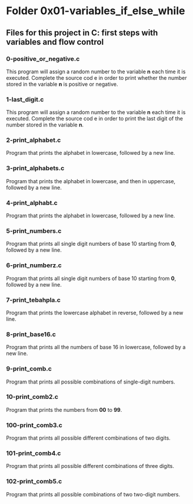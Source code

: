 # Folder 0x01-variables_if_else_while

## Files for this project in C: first steps with variables and flow control

### 0-positive_or_negative.c

This program will assign a random number to the variable **n** each time it is executed. Complete the source cod e in order to print whether the number stored in the variable **n** is positive or negative.

### 1-last_digit.c

This program will assign a random number to the variable **n** each time it is executed. Complete the source cod e in order to print the last digit of the number stored in the variable **n**.

### 2-print_alphabet.c

Program that prints the alphabet in lowercase, followed by a new line.

### 3-print_alphabets.c

Program that prints the alphabet in lowercase, and then in uppercase, followed by a new line.

### 4-print_alphabt.c

Program that prints the alphabet in lowercase, followed by a new line.

### 5-print_numbers.c

Program that prints all single digit numbers of base 10 starting from **0**, followed by a new line.

### 6-print_numberz.c

Program that prints all single digit numbers of base 10 starting from **0**, followed by a new line.

### 7-print_tebahpla.c

Program that prints the lowercase alphabet in reverse, followed by a new line.

### 8-print_base16.c

Program that prints all the numbers of base 16 in lowercase, followed by a new line.

### 9-print_comb.c

Program that prints all possible combinations of single-digit numbers.

### 10-print_comb2.c

Program that prints the numbers from **00** to **99**.

### 100-print_comb3.c

Program that prints all possible different combinations of two digits.

### 101-print_comb4.c

Program that prints all possible different combinations of three digits.

### 102-print_comb5.c

Program that prints all possible combinations of two two-digit numbers.



